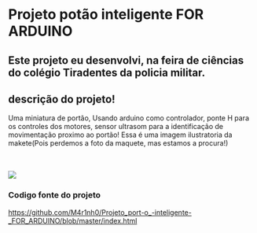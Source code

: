 # Projeto potão inteligente FOR ARDUINO
Este projeto eu desenvolvi, na feira de ciências do colégio Tiradentes da policia militar.
--- 
## descrição do projeto!
Uma miniatura de portão, Usando arduino como controlador, ponte H para os controles dos motores, sensor ultrasom para a identificação de movimentação proximo ao portão!
Essa é uma imagem ilustratoria da makete(Pois perdemos a foto da maquete, mas estamos a procura!)<br><br><br>

![](https://imagens-revista-pro.vivadecora.com.br/uploads/2019/07/como-fazer-uma-maquete-maquetes-de-arquitetura-moderna.jpg)



### Codigo fonte do projeto 
https://github.com/M4r1nh0/Projeto_port-o_-inteligente-_FOR_ARDUINO/blob/master/index.html
